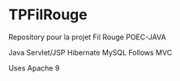 # TPFilRouge
Repository pour la projet Fil Rouge POEC-JAVA

Java Servlet/JSP
Hibernate 
MySQL
Follows MVC 

Uses Apache 9
